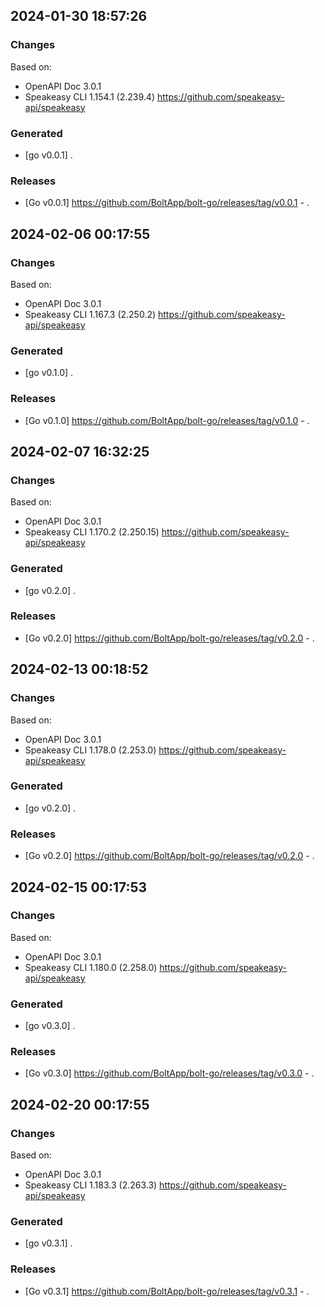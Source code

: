 

## 2024-01-30 18:57:26
### Changes
Based on:
- OpenAPI Doc 3.0.1 
- Speakeasy CLI 1.154.1 (2.239.4) https://github.com/speakeasy-api/speakeasy
### Generated
- [go v0.0.1] .
### Releases
- [Go v0.0.1] https://github.com/BoltApp/bolt-go/releases/tag/v0.0.1 - .

## 2024-02-06 00:17:55
### Changes
Based on:
- OpenAPI Doc 3.0.1 
- Speakeasy CLI 1.167.3 (2.250.2) https://github.com/speakeasy-api/speakeasy
### Generated
- [go v0.1.0] .
### Releases
- [Go v0.1.0] https://github.com/BoltApp/bolt-go/releases/tag/v0.1.0 - .

## 2024-02-07 16:32:25
### Changes
Based on:
- OpenAPI Doc 3.0.1 
- Speakeasy CLI 1.170.2 (2.250.15) https://github.com/speakeasy-api/speakeasy
### Generated
- [go v0.2.0] .
### Releases
- [Go v0.2.0] https://github.com/BoltApp/bolt-go/releases/tag/v0.2.0 - .

## 2024-02-13 00:18:52
### Changes
Based on:
- OpenAPI Doc 3.0.1 
- Speakeasy CLI 1.178.0 (2.253.0) https://github.com/speakeasy-api/speakeasy
### Generated
- [go v0.2.0] .
### Releases
- [Go v0.2.0] https://github.com/BoltApp/bolt-go/releases/tag/v0.2.0 - .

## 2024-02-15 00:17:53
### Changes
Based on:
- OpenAPI Doc 3.0.1 
- Speakeasy CLI 1.180.0 (2.258.0) https://github.com/speakeasy-api/speakeasy
### Generated
- [go v0.3.0] .
### Releases
- [Go v0.3.0] https://github.com/BoltApp/bolt-go/releases/tag/v0.3.0 - .

## 2024-02-20 00:17:55
### Changes
Based on:
- OpenAPI Doc 3.0.1 
- Speakeasy CLI 1.183.3 (2.263.3) https://github.com/speakeasy-api/speakeasy
### Generated
- [go v0.3.1] .
### Releases
- [Go v0.3.1] https://github.com/BoltApp/bolt-go/releases/tag/v0.3.1 - .
